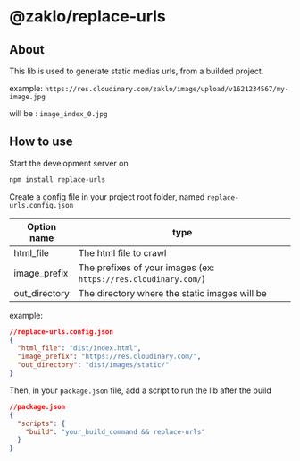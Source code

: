 # @zaklo/replace-urls

## About

This lib is used to generate static medias urls, from a builded project.

example: `https://res.cloudinary.com/zaklo/image/upload/v1621234567/my-image.jpg`

will be : `image_index_0.jpg`

## How to use

Start the development server on 

```bash
npm install replace-urls
```

Create a config file in your project root folder, named `replace-urls.config.json`


| Option name   | type                                                            |
|---------------|-----------------------------------------------------------------|
| html_file     | The html file to crawl                                          |
| image_prefix  | The prefixes of your images (ex: `https://res.cloudinary.com/`) |
| out_directory | The directory where the static images will be                   |

example: 

```json
//replace-urls.config.json
{
  "html_file": "dist/index.html",
  "image_prefix": "https://res.cloudinary.com/",
  "out_directory": "dist/images/static/"
}
```

Then, in your `package.json` file, add a script to run the lib after the build

```json
//package.json
{
  "scripts": {
    "build": "your_build_command && replace-urls"
  }
}
```